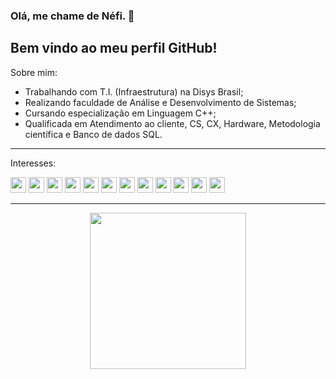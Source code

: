 
### Olá, me chame de Néfi.  :hatching_chick:
## Bem vindo ao meu perfil GitHub!

Sobre mim:

- Trabalhando com T.I. (Infraestrutura) na Disys Brasil;
- Realizando faculdade de Análise e Desenvolvimento de Sistemas;
- Cursando especialização em Linguagem C++; 
- Qualificada em Atendimento ao cliente, CS, CX, Hardware, Metodologia científica e Banco de dados SQL.

---

Interesses:

<img src="https://cdn.jsdelivr.net/gh/devicons/devicon/icons/git/git-original.svg" width="25" height="25"/>   <img src="https://cdn.jsdelivr.net/gh/devicons/devicon/icons/vscode/vscode-original.svg" width="25" height="25"/>   <img src="https://cdn.jsdelivr.net/gh/devicons/devicon/icons/trello/trello-plain-wordmark.svg" width="25" height="25"/>   <img src="https://cdn.jsdelivr.net/gh/devicons/devicon/icons/redhat/redhat-original.svg" width="25" height="25"/>   <img src="https://cdn.jsdelivr.net/gh/devicons/devicon/icons/linux/linux-original.svg" width="25" height="25"/>   <img src="https://cdn.jsdelivr.net/gh/devicons/devicon/icons/jquery/jquery-original.svg" width="25" height="25"/>   <img src="https://cdn.jsdelivr.net/gh/devicons/devicon/icons/jira/jira-original.svg" width="25" height="25"/>   <img src="https://cdn.jsdelivr.net/gh/devicons/devicon/icons/java/java-original.svg" width="25" height="25"/>   <img
src="https://cdn.jsdelivr.net/gh/devicons/devicon/icons/intellij/intellij-original.svg" width="25" height="25"/>   <img
src="https://cdn.jsdelivr.net/gh/devicons/devicon/icons/docker/docker-original.svg" width="25" height="25"/>   <img
src="https://cdn.jsdelivr.net/gh/devicons/devicon/icons/cplusplus/cplusplus-original.svg" width="25" height="25"/>   <img 
src="https://cdn.jsdelivr.net/gh/devicons/devicon/icons/apache/apache-original.svg" width="25" height="25"/>

---
<div align="center">
<img src="https://tenor.com/bfQXs.gif" width="250" height="250"/>
</div>          
  
          
          
          
          
          
          
          




